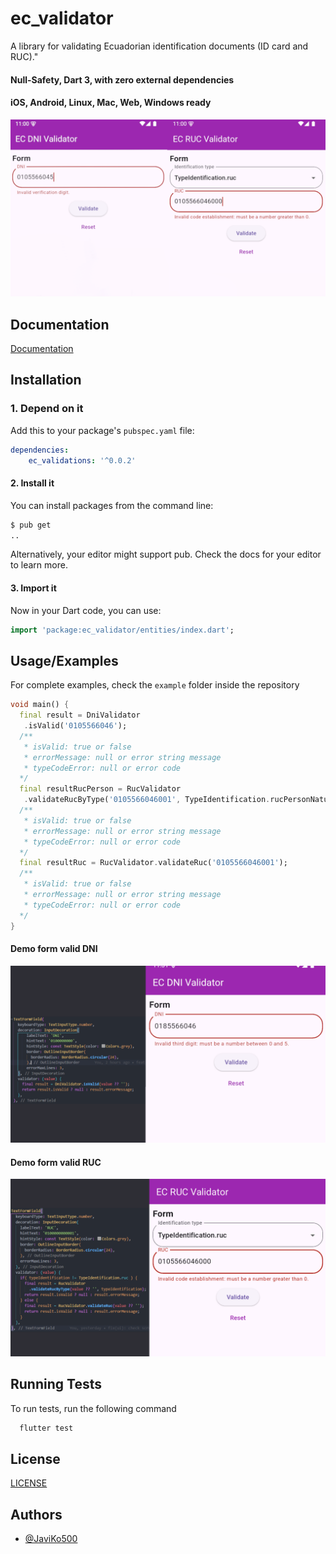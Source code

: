 
# ec_validator

A library for validating Ecuadorian identification documents (ID card and RUC)."

#### Null-Safety, Dart 3, with zero external dependencies

#### iOS, Android, Linux, Mac, Web, Windows ready

![ec_validator demo ](https://github.com/JaviKo500/ec_validations/blob/main/screenshots/validator.png 'Ec_validator')

## Documentation

[Documentation](https://medium.com/@bryansuarez/c%C3%B3mo-validar-c%C3%A9dula-y-ruc-en-ecuador-b62c5666186f)

## **Installation**

### 1. Depend on it

Add this to your package's `pubspec.yaml` file:

```yaml
dependencies:
    ec_validations: '^0.0.2'
```


#### 2. Install it

You can install packages from the command line:

```bash
$ pub get
..
```

Alternatively, your editor might support pub. Check the docs for your editor to learn more.

#### 3. Import it

Now in your Dart code, you can use:

```Dart
import 'package:ec_validator/entities/index.dart';
```

## Usage/Examples

For complete examples, check the `example` folder inside the repository

```dart
void main() {
  final result = DniValidator
   .isValid('0105566046');
  /**
   * isValid: true or false
   * errorMessage: null or error string message
   * typeCodeError: null or error code
  */
  final resultRucPerson = RucValidator
   .validateRucByType('0105566046001', TypeIdentification.rucPersonNatural);
  /**
   * isValid: true or false
   * errorMessage: null or error string message
   * typeCodeError: null or error code
  */
  final resultRuc = RucValidator.validateRuc('0105566046001');
  /**
   * isValid: true or false
   * errorMessage: null or error string message
   * typeCodeError: null or error code
  */
}
```
#### Demo form valid DNI
![ec_validator form_dni ](https://github.com/JaviKo500/ec_validations/blob/main/screenshots/valid_dni.png 'Ec_validator')

#### Demo form valid RUC

![ec_validator form_ruc ](https://github.com/JaviKo500/ec_validations/blob/main/screenshots/valid_ruc.png 'Ec_validator')

## Running Tests

To run tests, run the following command

```bash
  flutter test
```


## License

[LICENSE](LICENSE)


## Authors

- [@JaviKo500](https://www.github.com/JaviKo500)

